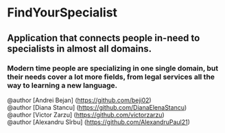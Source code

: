 # FindYourSpecialist
## Application that connects people in-need to specialists in almost all domains.

### Modern time people are specializing in one single domain, but their needs cover a lot more fields, from legal services all the way to learning a new language. 

@author [Andrei Bejan] (https://github.com/beji02)<br>
@author [Diana Stancu] (https://github.com/DianaElenaStancu)<br>
@author [Victor Zarzu] (https://github.com/victorzarzu)<br>
@author [Alexandru Sîrbu] (https://github.com/AlexandruPaul21)<br>
